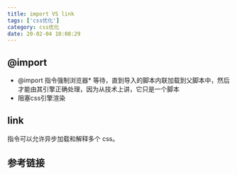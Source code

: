 ```yaml
---
title: import VS link
tags: ['css优化']
category: css优化
date: 20-02-04 10:08:29
---
```


## @import
- @import 指令强制浏览器* 等待，直到导入的脚本内联加载到父脚本中，然后才能由其引擎正确处理，因为从技术上讲，它只是一个脚本
- 阻塞css引擎渲染

## link
<link> 指令可以允许异步加载和解释多个 css。

## 参考链接 




